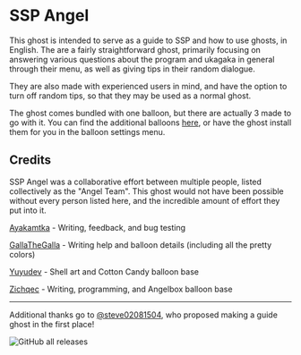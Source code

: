 # SSP Angel
This ghost is intended to serve as a guide to SSP and how to use ghosts, in English. The are a fairly straightforward ghost, primarily focusing on answering various questions about the program and ukagaka in general through their menu, as well as giving tips in their random dialogue.

They are also made with experienced users in mind, and have the option to turn off random tips, so that they may be used as a normal ghost.

The ghost comes bundled with one balloon, but there are actually 3 made to go with it. You can find the additional balloons [here](https://github.com/Zichqec/SSP_Angel_Balloons/), or have the ghost install them for you in the balloon settings menu.

## Credits
SSP Angel was a collaborative effort between multiple people, listed collectively as the "Angel Team". This ghost would not have been possible without every person listed here, and the incredible amount of effort they put into it.

[Ayakamtka](https://github.com/Ayakamtka) - Writing, feedback, and bug testing

[GallaTheGalla](https://gallathegalla.github.io/gtg-ghosts/) - Writing help and balloon details (including all the pretty colors)

[Yuyudev](https://twitter.com/yuyudev) - Shell art and Cotton Candy balloon base

[Zichqec](https://zichqec.github.io/s-the-skeleton/) - Writing, programming, and Angelbox balloon base

----

Additional thanks go to [@steve02081504](https://github.com/steve02081504), who proposed making a guide ghost in the first place!

![GitHub all releases](https://img.shields.io/github/downloads/Zichqec/SSP_Angel/total)
